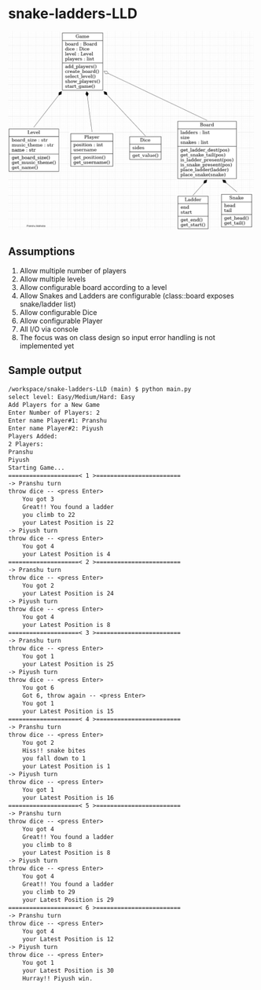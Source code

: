 # snake-ladders-LLD

<img width="500px" src="snake_ladders_LLD.png">

## Assumptions

1. Allow multiple number of players
2. Allow multiple levels
3. Allow configurable board according to a level
4. Allow Snakes and Ladders are configurable (class::board exposes snake/ladder list)
5. Allow configurable Dice
6. Allow configurable Player
7. All I/O via console
8. The focus was on class design so input error handling is not implemented yet


## Sample output
```
/workspace/snake-ladders-LLD (main) $ python main.py
select level: Easy/Medium/Hard: Easy
Add Players for a New Game
Enter Number of Players: 2
Enter name Player#1: Pranshu
Enter name Player#2: Piyush
Players Added: 
2 Players:
Pranshu
Piyush
Starting Game...
====================< 1 >========================
-> Pranshu turn
throw dice -- <press Enter>
    You got 3
    Great!! You found a ladder
    you climb to 22
    your Latest Position is 22
-> Piyush turn
throw dice -- <press Enter>
    You got 4
    your Latest Position is 4
====================< 2 >========================
-> Pranshu turn
throw dice -- <press Enter>
    You got 2
    your Latest Position is 24
-> Piyush turn
throw dice -- <press Enter>
    You got 4
    your Latest Position is 8
====================< 3 >========================
-> Pranshu turn
throw dice -- <press Enter>
    You got 1
    your Latest Position is 25
-> Piyush turn
throw dice -- <press Enter>
    You got 6
    Got 6, throw again -- <press Enter>
    You got 1
    your Latest Position is 15
====================< 4 >========================
-> Pranshu turn
throw dice -- <press Enter>
    You got 2
    Hiss!! snake bites
    you fall down to 1
    your Latest Position is 1
-> Piyush turn
throw dice -- <press Enter>
    You got 1
    your Latest Position is 16
====================< 5 >========================
-> Pranshu turn
throw dice -- <press Enter>
    You got 4
    Great!! You found a ladder
    you climb to 8
    your Latest Position is 8
-> Piyush turn
throw dice -- <press Enter>
    You got 4
    Great!! You found a ladder
    you climb to 29
    your Latest Position is 29
====================< 6 >========================
-> Pranshu turn
throw dice -- <press Enter>
    You got 4
    your Latest Position is 12
-> Piyush turn
throw dice -- <press Enter>
    You got 1
    your Latest Position is 30
    Hurray!! Piyush win.
```
